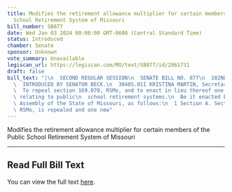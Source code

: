 ```yaml
---
title: Modifies the retirement allowance multiplier for certain members of the Public
  School Retirement System of Missouri
bill_number: SB877
date: Wed Jan 03 2024 00:00:00 GMT-0600 (Central Standard Time)
status: Introduced
chamber: Senate
sponsor: Unknown
vote_summary: Unavailable
legiscan_url: https://legiscan.com/MO/text/SB877/id/2861731
draft: false
bill_text: "|\n  SECOND REGULAR SESSION\n  SENATE BILL NO. 877\n  102ND GENERA L ASSEMBLY\n\
  \  INTRODUCED BY SENATOR BECK.\n  3048S.01I KRISTINA MARTIN, Secretary\n  AN ACT\n\
  \  To repeal section 169.070, RSMo, and to enact in lieu thereof one new section\
  \ relating to public\n  school retirement systems.\n  Be it enacted by the General\
  \ Assembly of the State of Missouri, as follows:\n  1 Section A. Section 169.070,\
  \ RSMo, is repealed and one new"
---
```

Modifies the retirement allowance multiplier for certain members of the Public School Retirement System of Missouri

---

## Read Full Bill Text

You can view the full text [here](https://legiscan.com/MO/text/SB877/id/2861731).
